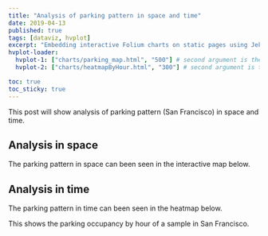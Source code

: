 ```yaml
---
title: "Analysis of parking pattern in space and time"
date: 2019-04-13
published: true
tags: [dataviz, hvplot]
excerpt: "Embedding interactive Folium charts on static pages using Jekyll."
hvplot-loader:
  hvplot-1: ["charts/parking_map.html", "500"] # second argument is the height
  hvplot-2: ["charts/heatmapByHour.html", "300"] # second argument is the height

toc: true
toc_sticky: true
---
```


This post will show analysis of parking pattern (San Francisco) in space and time. 

## Analysis in space

The parking pattern in space can been seen in the interactive map below.

<div id="hvplot-1"></div>

## Analysis in time
The parking pattern in time can been seen in the heatmap below.

<div id="hvplot-2"></div>

This shows the parking occupancy by hour of a sample in San Francisco.

